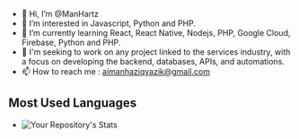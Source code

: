 - 👋 Hi, I’m @ManHartz
- 👀 I’m interested in Javascript, Python and PHP.
- 🌱 I’m currently learning React, React Native, Nodejs, PHP, Google Cloud, Firebase, Python and PHP.
- 💞️ I'm seeking to work on any project linked to the services industry, with a focus on developing the backend, databases, APIs, and automations.
- 📫 How to reach me : aimanhaziqyazik@gmail.com

## Most Used Languages
 - ![Your Repository's Stats](https://github-readme-stats.vercel.app/api/top-langs/?username=aimanhaziqmy&theme=blue-purple)


<!---
ManHartz/ManHartz is a ✨ special ✨ repository because its `README.md` (this file) appears on your GitHub profile.
You can click the Preview link to take a look at your changes.
--->
